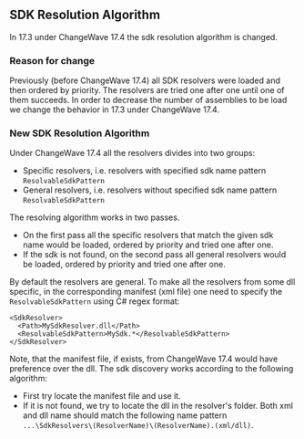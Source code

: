 ## SDK Resolution Algorithm
In 17.3 under ChangeWave 17.4 the sdk resolution algorithm is changed.

### Reason for change
Previously (before ChangeWave 17.4) all SDK resolvers were loaded and then ordered by priority. The resolvers are tried one after one until one of them succeeds. In order to decrease the number of assemblies to be load we change the behavior in 17.3 under ChangeWave 17.4.

### New SDK Resolution Algorithm
Under ChangeWave 17.4 all the resolvers divides into two groups:
- Specific resolvers, i.e. resolvers with specified sdk name pattern `ResolvableSdkPattern`
- General resolvers, i.e. resolvers without specified sdk name pattern `ResolvableSdkPattern`

The resolving algorithm works in two passes. 
- On the first pass all the specific resolvers that match the given sdk name would be loaded, ordered by priority and tried one after one. 
- If the sdk is not found, on the second pass all general resolvers would be loaded, ordered by priority and tried one after one.

By default the resolvers are general. To make all the resolvers from some dll specific, in the corresponding manifest (xml file) one need to specify the `ResolvableSdkPattern` using C# regex format:
```
<SdkResolver>
  <Path>MySdkResolver.dll</Path>
  <ResolvableSdkPattern>MySdk.*</ResolvableSdkPattern>
</SdkResolver>
```

Note, that the manifest file, if exists, from ChangeWave 17.4 would have preference over the dll.
The sdk discovery works according to the following algorithm:
- First try locate the manifest file and use it. 
- If it is not found, we try to locate the dll in the resolver's folder. 
Both xml and dll name should match the following name pattern `...\SdkResolvers\(ResolverName)\(ResolverName).(xml/dll)`.